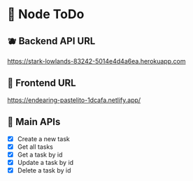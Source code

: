 # 🍉 Node ToDo

## 🫐 Backend API URL
https://stark-lowlands-83242-5014e4d4a6ea.herokuapp.com

## 🍇 Frontend URL
https://endearing-pastelito-1dcafa.netlify.app/

## 🍌 Main APIs
- [x] Create a new task
- [x] Get all tasks
- [x] Get a task by id  
- [x] Update a task by id 
- [x] Delete a task by id 
